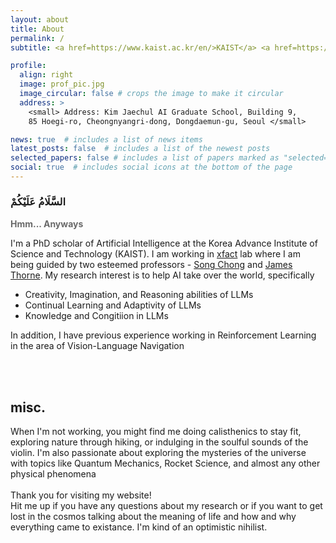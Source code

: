 ```yaml
---
layout: about
title: About
permalink: /
subtitle: <a href=https://www.kaist.ac.kr/en/>KAIST</a> <a href=https://gsai.kaist.ac.kr/>Kim Jaechul Graduate School of AI </a>

profile:
  align: right
  image: prof_pic.jpg
  image_circular: false # crops the image to make it circular
  address: >
    <small> Address: Kim Jaechul AI Graduate School, Building 9,
    85 Hoegi-ro, Cheongnyangri-dong, Dongdaemun-gu, Seoul </small>

news: true  # includes a list of news items
latest_posts: false  # includes a list of the newest posts
selected_papers: false # includes a list of papers marked as "selected={true}"
social: true  # includes social icons at the bottom of the page
---
```


<div class='info'>
 <h3 title='Hello in Arabic' style='font-family: adobe arabic'> السَّلَامُ عَلَيْكُمْ </h3>
<strong style='color: #696969; display: inline'> Hmm... Anyways </strong>
<p> I'm a PhD scholar of Artificial Intelligence at the Korea Advance Institute of Science and Technology (KAIST). I am working in <a href="https://xfact.net/"> xfact</a> lab where I am being guided by two esteemed professors -  <a href='https://sites.google.com/a/kaist.edu/song-chong'>Song Chong</a> and <a href='https://jamesthorne.com/'> James Thorne</a>. My research interest is to help AI take over the world, specifically
<ul>
  <li> Creativity, Imagination, and Reasoning abilities of LLMs </li>
  <li> Continual Learning and Adaptivity of  LLMs</li>
  <li> Knowledge and Congitiion in LLMs </li>
</ul>
In addition, I have previous experience working in Reinforcement Learning in the area of Vision-Language Navigation </p>
<br><br>
<h2> misc. </h2>
<p> When I'm not working, you might find me doing calisthenics to stay fit, exploring nature through hiking, or indulging in the soulful sounds of the violin. I'm also passionate about exploring the mysteries of the universe with topics like Quantum Mechanics, Rocket Science, and almost any other physical phenomena
<br><br>
Thank you for visiting my website! <br>
Hit me up if you have any questions about my research or if you want to get lost in the cosmos talking about the meaning of life and how and why everything came to existance. I'm kind of an optimistic nihilist. </p>
</div>